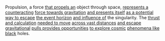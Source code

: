 
Propulsion, a force [that propels an](1/2/3/3/3/1/.Thrust) object through space, [represents a counteracting](1/3/3/1/2/2/_Opposition-Conjunction) [force towards gravitation](1/2/3/3/2/3/1/.Gravitational%20Pull) [and presents itself](3/3/3/_Manifestation-Transformation) [as a potential](1/2/2/2/1/3/1/.Potential) [way to escape](1/3/3/1/1/1/.Earth%20Escape) [the event horizon](1/1/3/1/2/1/2/.Event%20Horizon) [and influence of](3/2/3/3/3/2/1/.Business%20Influence) the singularity. The [thrust and calculation](1/2/3/3/3/1/.Thrust) [needed to move](3/1/3/3/2/1/2/_Storage-Movement) [across vast distances](1/1/3/2/3/2/2/2/.Space) [and escape gravitational](1/2/3/3/2/3/2/.Escape%20Velocity) [pulls provides opportunities](3/1/3/3/2/2/2/.Market%20Needs) [to explore cosmic](1/3/3/3/1/.Lunar%20Missions) [phenomena like black](3/3/2/1/1/2/.Color%20Theory) holes.

